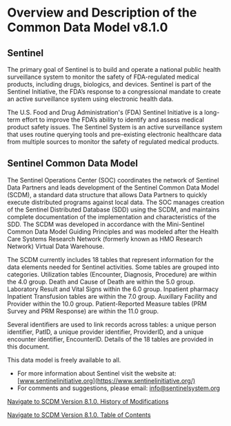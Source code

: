 # Overview and Description of the Common Data Model v8.1.0

## Sentinel

The primary goal of Sentinel is to build and operate a national public health surveillance system to monitor the safety of FDA-regulated medical products, including drugs, biologics, and devices. Sentinel is part of the Sentinel Initiative, the FDA’s response to a congressional mandate to create an active surveillance system using electronic health data.

The U.S. Food and Drug Administration's (FDA) Sentinel Initiative is a long-term effort to improve the FDA’s ability to identify and assess medical product safety issues. The Sentinel System is an active surveillance system that uses routine querying tools and pre-existing electronic healthcare data from multiple sources to monitor the safety of regulated medical products.

## Sentinel Common Data Model

The Sentinel Operations Center (SOC) coordinates the network of Sentinel Data Partners and leads development of the Sentinel Common Data Model (SCDM), a standard data structure that allows Data Partners to quickly execute distributed programs against local data. The SOC manages creation of the Sentinel Distributed Database (SDD) using the SCDM, and maintains complete documentation of the implementation and characteristics of the SDD. The SCDM was developed in accordance with the Mini-Sentinel Common Data Model Guiding Principles and was modeled after the Health Care Systems Research Network (formerly known as HMO Research Network) Virtual Data Warehouse.

The SCDM currently includes 18 tables that represent information for the data elements needed for Sentinel activities. Some tables are grouped into categories. Utilization tables (Encounter, Diagnosis, Procedure) are within the 4.0 group. Death and Cause of Death are within the 5.0 group. Laboratory Result and Vital Signs within the 6.0 group. Inpatient pharmacy Inpatient Transfusion tables are within the 7.0 group.  Auxillary Facility and Provider within the 10.0 group. Patient-Reported Measure tables (PRM Survey and PRM Response) are within the 11.0 group.

Several identifiers are used to link records across tables: a unique person identifier, PatID, a unique provider identifier, ProviderID, and a unique encounter identifier, EncounterID. Details of the 18 tables are provided in this document.

This data model is freely available to all.

* For more information about Sentinel visit the website at: [www.sentinelinitiative.org](https://www.sentinelinitiative.org/)
* For comments and suggestions, please email: [info@sentinelsystem.org](info@sentinelsystem.org)

[Navigate to SCDM Version 8.1.0. History of Modifications](810_history-of-modifications.md)

[Navigate to SCDM Version 8.1.0. Table of Contents](atoc_scdm810.md)
